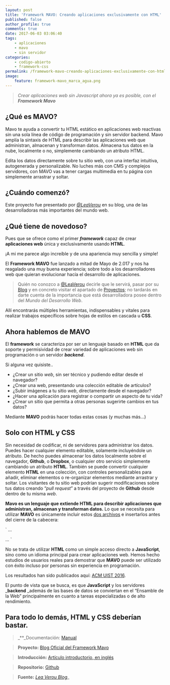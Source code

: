 ```yaml
---
layout: post
title: 'Framework MAVO: Creando aplicaciones exclusivamente con HTML'
published: false
author_profile: true
comments: true
date: 2017-06-03 03:06:40
tags:
    - aplicaciones
    - mavo
    - sin servidor
categories:
    - codigo-abierto
    - framework-css
permalink: /framework-mavo-creando-aplicaciones-exclusivamente-con-html
image:
    feature: framework-mavo_marca_agua.png
---
```

> _Crear aplicaciones web sin Javascript ahora ya es posible, con el_ **_Framework Mavo_** 



## ¿Qué es MAVO?

Mavo te ayuda a convertir tu HTML estático en aplicaciones web reactivas sin una sola línea de código de programación y sin servidor backend. Mavo amplía la sintaxis de HTML para describir las aplicaciones web que administran, almacenan y transforman datos. Almacena tus datos en la nube, localmente o no, simplemente cambiando un atributo HTML.
  
Edita los datos directamente sobre tu sitio web, con una interfaz intuitiva, autogenerada y personalizable. No luches más con CMS y complejos servidores, con MAVO vas a tener cargas multimedia en tu página con simplemente arrastrar y soltar.

## ¿Cuándo comenzó?

Este proyecto fue presentado por [_@LeaVerou_][1] en su blog, una de las desarrolladoras más importantes del mundo web.

## **¿Qué tiene de novedoso?**

Pues que se ofrece como el primer **_framework_** capaz de crear **aplicaciones web** única y exclusivamente usando **HTML**.

¡A mi me parece algo increíble y de una apariencia muy sencilla y simple!

El **Framework MAVO** fue lanzado a mitad de Mayo de 2.017 y nos ha reagalado una muy buena experiencia; sobre todo a los desarrolladores web que quieran evolucionar hacía el desarrollo de aplicaciones.

> Quién no conozco a [@LeaVerou][1] decirle que le servirá, pasar por su [Blog][2] y en concreto visitar el apartado de [Proyectos][3]; no tardarás en darte cuenta de la importancia que está desarrolladora posee dentro del _Mundo del Desarrollo Web_.

Allí encontrarás múltiples herramientas, indispensables y vitales para realizar trabajos específicos sobre hojas de estilos en cascada u **CSS**.

## Ahora hablemos de **MAVO**

El **framework** se caracteriza por ser un lenguaje basado en **HTML** que da soporte y permisividad de crear variedad de aplicaciones web sin programación o un servidor **_backend_**.

Si alguna vez quisiste..

  * ¿Crear un sitio _web_, sin ser técnico y pudiendo editar desde el navegador?
  * ¿Crear una web, presentando una colección editable de artículos?
  * ¿Subir imágenes a tu sitio _web_, directamente desde el navegador?
  * ¿Hacer una aplicación para registrar o compartir un aspecto de tu vida?
  * ¿Crear un sitio que permita a otras personas sugerirte cambios en tus datos?

Mediante **MAVO** podrás hacer todas estas cosas (y muchas más…)

## Solo con HTML y CSS

Sin necesidad de codificar, ni de servidores para administrar los datos. Puedes hacer cualquier elemento editable, solamente incluyéndole un atributo. De hecho puedes almacenar los datos localmente sobre el navegador, **Github**, o **Dropbox**, o cualquier otro servicio simplemente cambiando un atributo **HTML**. También se puede convertir cualquier elemento **HTML** en una colección, con controles personalizables para añadir, eliminar elementos o re-organizar elementos mediante arrastrar y soltar. Los visitantes de tu sitio web podrían sugerir modificaciones sobre tus datos creando “_pull request_” a través del proyecto de **Github** desde dentro de tu misma _web_.

**Mavo es un lenguaje que extiende HTML para describir aplicaciones que administran, almacenan y transforman datos.** Lo que se necesita para utilizar **MAVO** es únicamente incluir estos [dos archivos][4] e insertarlos antes del cierre de la cabecera:

`
...



...
`

No se trata de utilizar **HTML** como un simple acceso directo a **JavaScript**, sino como un idioma principal para crear aplicaciones web. Hemos hecho estudios de usuarios reales para demostrar que **MAVO** puede ser utilizado con éxito incluso por personas sin experiencia en programación.

Los resultados han sido publicados aquí: [ACM UIST 2016][5].

El punto de vista que se busca, es que **JavaScript** y los servidores _**backend** _además de las bases de datos se conviertan en el “Ensamble de la Web” principalmente en cuanto a tareas especializadas o de alto rendimiento.

## Para todo lo demás, **HTML** y **CSS** deberían bastar.

> _**_Documentación: [Manual][6]
    
> **Proyecto:** [Blog Oficial del Framework Mavo][7]
    
> **Introducción:** [Artículo introductorio, en inglés][8]
    
> **Repositorio:** [Github][9]
    
> **Fuente:**  [_Lea Verou Blog_][10]_ 

 [1]: https://twitter.com/leaverou
 [2]: http://lea.verou.me/
 [3]: http://lea.verou.me/projects/
 [4]: http://mavo.io/get/
 [5]: http://dl.acm.org/citation.cfm?id=2984551
 [6]: http://mavo.io/docs
 [7]: http://mavo.io
 [8]: https://www.smashingmagazine.com/2017/05/introducing-mavo
 [9]: https://github.com/mavoweb/mavo/
 [10]: http://lea.verou.me/2017/05/introducing-mavo-create-web-apps-entirely-by-writing-html/